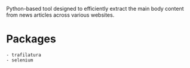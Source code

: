 Python-based tool designed to efficiently extract the main body content from news articles across various websites.

# Packages
```
- trafilatura
- selenium
```
